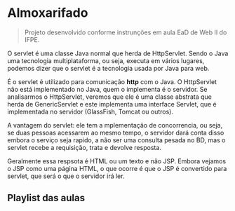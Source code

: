 # Almoxarifado

> Projeto desenvolvido conforme instrunções em aula EaD de Web II do IFPE.

O servlet é uma classe Java normal que herda de HttpServlet. Sendo o Java uma tecnologia multiplataforma, ou seja, executa em vários lugares, podemos dizer que o servlet é a tecnologia usada por Java para web.

É o servlet é utilizado para comunicação **http** com o Java. O HttpServlet não está implementado no Java, quem o implementa é o servidor. Se analisarmos o HttpServlet, veremos que ele é uma classe abstrata que herda de GenericServlet e este implementa uma interface Servlet, que é implementada no servidor (GlassFish, Tomcat ou outros).

A vantagem do servlet: ele tem a mplementação de concorrencia, ou seja, se duas pessoas acessarem ao mesmo tempo, o servidor dará conta disso embora o serviço seja rapido, a não ser uma consulta pesada no BD, mas o servlet recebe a requisição, trata e devolve  resposta.

Geralmente essa respsota é HTML ou um texto e não JSP. Embora vejamos o JSP como uma página HTML, o que ocorre é que o JSP é convertido para servlet, que será o que o servidor irá ler.



## Playlist das aulas


